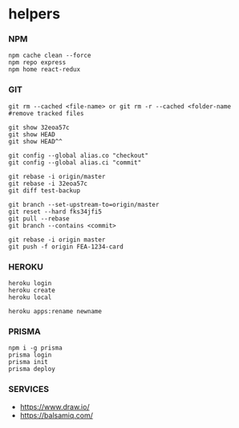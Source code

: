 # helpers

### NPM
```
npm cache clean --force
npm repo express
npm home react-redux
```

### GIT
```
git rm --cached <file-name> or git rm -r --cached <folder-name   #remove tracked files

git show 32eoa57c
git show HEAD
git show HEAD^^

git config --global alias.co "checkout"
git config --global alias.ci "commit"

git rebase -i origin/master
git rebase -i 32eoa57c
git diff test-backup

git branch --set-upstream-to=origin/master
git reset --hard fks34jfi5
git pull --rebase
git branch --contains <commit>
  
git rebase -i origin master
git push -f origin FEA-1234-card
```

### HEROKU
```
heroku login
heroku create
heroku local

heroku apps:rename newname
```

### PRISMA
```
npm i -g prisma
prisma login
prisma init
prisma deploy
```

### SERVICES
* https://www.draw.io/
* https://balsamiq.com/



